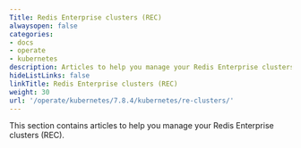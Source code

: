 ```yaml
---
Title: Redis Enterprise clusters (REC)
alwaysopen: false
categories:
- docs
- operate
- kubernetes
description: Articles to help you manage your Redis Enterprise clusters (REC).
hideListLinks: false
linkTitle: Redis Enterprise clusters (REC)
weight: 30
url: '/operate/kubernetes/7.8.4/kubernetes/re-clusters/'
---
```


This section contains articles to help you manage your Redis Enterprise clusters (REC).



